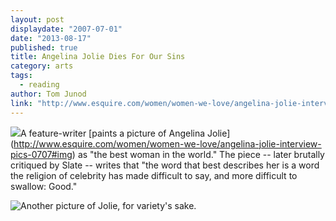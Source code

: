 ```yaml
---
layout: post
displaydate: "2007-07-01"
date: "2013-08-17"
published: true
title: Angelina Jolie Dies For Our Sins
category: arts
tags: 
  - reading
author: Tom Junod
link: "http://www.esquire.com/women/women-we-love/angelina-jolie-interview-pics-0707"
---
```


![](http://3.bp.blogspot.com/_bpjDAEN6szw/SCbHwW6x27I/AAAAAAAACuk/YrMl86Y8kPo/s400/angelina-jolie-esquire-1.jpg)A feature-writer [paints a picture of Angelina Jolie] (http://www.esquire.com/women/women-we-love/angelina-jolie-interview-pics-0707#img) as "the best woman in the world." The piece -- later brutally critiqued by Slate -- writes that "the word that best describes her is a word the religion of celebrity has made difficult to say, and more difficult to swallow: Good." 

![Another picture of Jolie, for variety's sake.](http://farm4.staticflickr.com/3015/3023714462_aab4546fb5_o.jpg)